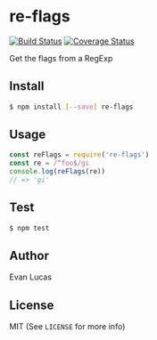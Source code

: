# re-flags

[![Build Status](https://travis-ci.org/evanlucas/re-flags.svg)](https://travis-ci.org/evanlucas/re-flags)
[![Coverage Status](https://coveralls.io/repos/evanlucas/re-flags/badge.svg?branch=master&service=github)](https://coveralls.io/github/evanlucas/re-flags?branch=master)

Get the flags from a RegExp

## Install

```bash
$ npm install [--save] re-flags
```

## Usage

```js
const reFlags = require('re-flags')
const re = /^foo$/gi
console.log(reFlags(re))
// => 'gi'
```

## Test

```bash
$ npm test
```

## Author

Evan Lucas

## License

MIT (See `LICENSE` for more info)
